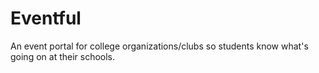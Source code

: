 # Eventful
An event portal for college organizations/clubs so students know what's going on at their schools.
